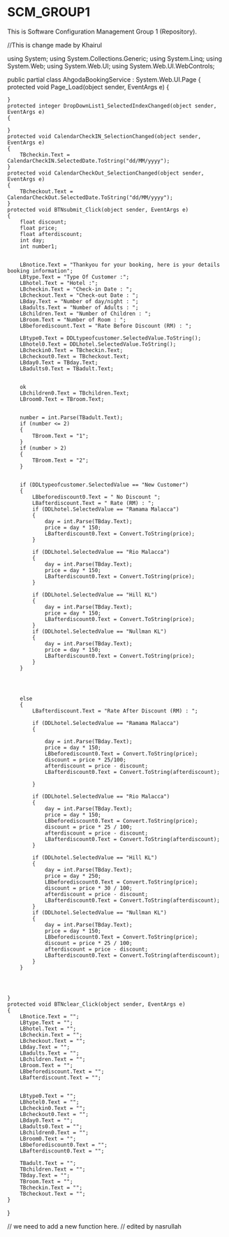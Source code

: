 # SCM_GROUP1
This is Software Configuration Management Group 1 (Repository).

//This is change made by Khairul

using System;
using System.Collections.Generic;
using System.Linq;
using System.Web;
using System.Web.UI;
using System.Web.UI.WebControls;

public partial class AhgodaBookingService : System.Web.UI.Page
{
    protected void Page_Load(object sender, EventArgs e)
    {

    }
    protected integer DropDownList1_SelectedIndexChanged(object sender, EventArgs e)
    {

    }
    protected void CalendarCheckIN_SelectionChanged(object sender, EventArgs e)
    {
        TBcheckin.Text = CalendarCheckIN.SelectedDate.ToString("dd/MM/yyyy");
    }
    protected void CalendarCheckOut_SelectionChanged(object sender, EventArgs e)
    {
        TBcheckout.Text = CalendarCheckOut.SelectedDate.ToString("dd/MM/yyyy");
    }
    protected void BTNsubmit_Click(object sender, EventArgs e)
    {
        float discount;
        float price;
        float afterdiscount;
        int day;
        int number1;


        LBnotice.Text = "Thankyou for your booking, here is your details booking information";
        LBtype.Text = "Type Of Customer :";
        LBhotel.Text = "Hotel :";
        LBcheckin.Text = "Check-in Date : ";
        LBcheckout.Text = "Check-out Date : ";
        LBday.Text = "Number of day/night : ";
        LBadults.Text = "Number of Adults : ";
        LBchildren.Text = "Number of Children : ";
        LBroom.Text = "Number of Room : ";
        LBbeforediscount.Text = "Rate Before Discount (RM) : ";

        LBtype0.Text = DDLtypeofcustomer.SelectedValue.ToString();
        LBhotel0.Text = DDLhotel.SelectedValue.ToString();
        LBcheckin0.Text = TBcheckin.Text;
        LBcheckout0.Text = TBcheckout.Text;
        LBday0.Text = TBday.Text;
        LBadults0.Text = TBadult.Text;
        
        
        ok
        LBchildren0.Text = TBchildren.Text;
        LBroom0.Text = TBroom.Text;


        number = int.Parse(TBadult.Text);
        if (number <= 2)
        {
            TBroom.Text = "1";
        }
        if (number > 2)
        {
            TBroom.Text = "2";
        }


        if (DDLtypeofcustomer.SelectedValue == "New Customer")
        {
            LBbeforediscount0.Text = " No Discount ";
            LBafterdiscount.Text = " Rate (RM) : ";
            if (DDLhotel.SelectedValue == "Ramama Malacca")
            {
                day = int.Parse(TBday.Text);
                price = day * 150;
                LBafterdiscount0.Text = Convert.ToString(price);
            }

            if (DDLhotel.SelectedValue == "Rio Malacca")
            {
                day = int.Parse(TBday.Text);
                price = day * 150;
                LBafterdiscount0.Text = Convert.ToString(price);
            }

            if (DDLhotel.SelectedValue == "Hill KL")
            {
                day = int.Parse(TBday.Text);
                price = day * 150;
                LBafterdiscount0.Text = Convert.ToString(price);
            }
            if (DDLhotel.SelectedValue == "Nullman KL")
            {
                day = int.Parse(TBday.Text);
                price = day * 150;
                LBafterdiscount0.Text = Convert.ToString(price);
            }
        }




        else 
        {
            LBafterdiscount.Text = "Rate After Discount (RM) : ";
            
            if (DDLhotel.SelectedValue == "Ramama Malacca")
            {
            
                day = int.Parse(TBday.Text);
                price = day * 150;
                LBbeforediscount0.Text = Convert.ToString(price);
                discount = price * 25/100;
                afterdiscount = price - discount;
                LBafterdiscount0.Text = Convert.ToString(afterdiscount);

            }

            if (DDLhotel.SelectedValue == "Rio Malacca")
            {
                day = int.Parse(TBday.Text);
                price = day * 150;
                LBbeforediscount0.Text = Convert.ToString(price);
                discount = price * 25 / 100;
                afterdiscount = price - discount;
                LBafterdiscount0.Text = Convert.ToString(afterdiscount);
            }

            if (DDLhotel.SelectedValue == "Hill KL")
            {
                day = int.Parse(TBday.Text);
                price = day * 250;
                LBbeforediscount0.Text = Convert.ToString(price);
                discount = price * 30 / 100;
                afterdiscount = price - discount;
                LBafterdiscount0.Text = Convert.ToString(afterdiscount);
            }
            if (DDLhotel.SelectedValue == "Nullman KL")
            {
                day = int.Parse(TBday.Text);
                price = day * 150;
                LBbeforediscount0.Text = Convert.ToString(price);
                discount = price * 25 / 100;
                afterdiscount = price - discount;
                LBafterdiscount0.Text = Convert.ToString(afterdiscount);
            }
        }
        



    }
    protected void BTNclear_Click(object sender, EventArgs e)
    {
        LBnotice.Text = "";
        LBtype.Text = "";
        LBhotel.Text = "";
        LBcheckin.Text = "";
        LBcheckout.Text = "";
        LBday.Text = "";
        LBadults.Text = "";
        LBchildren.Text = "";
        LBroom.Text = "";
        LBbeforediscount.Text = "";
        LBafterdiscount.Text = "";

       
        LBtype0.Text = "";
        LBhotel0.Text = "";
        LBcheckin0.Text = "";
        LBcheckout0.Text = "";
        LBday0.Text = "";
        LBadults0.Text = "";
        LBchildren0.Text = "";
        LBroom0.Text = "";
        LBbeforediscount0.Text = "";
        LBafterdiscount0.Text = "";

        TBadult.Text = "";
        TBchildren.Text = "";
        TBday.Text = "";
        TBroom.Text = "";
        TBcheckin.Text = "";
        TBcheckout.Text = "";
    }
}

// we need to add a new function here.
// edited by nasrullah
